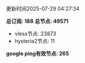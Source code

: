 更新时间2025-07-29 04:27:34

**总订阅: 188**
**总节点: 49571**
- vless节点: 23873
- hysteria2节点: 11

**google ping有效节点: 265**
